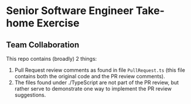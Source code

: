 # Senior Software Engineer Take-home Exercise

## Team Collaboration

This repo contains (broadly) 2 things:
1.  Pull Request review comments as found in file `PullRequest.ts` (this file contains both the original code and the PR review comments).
2.  The files found under ./TypeScript are not part of the PR review, but rather serve to demonstrate one way to implement the PR review suggestions.

